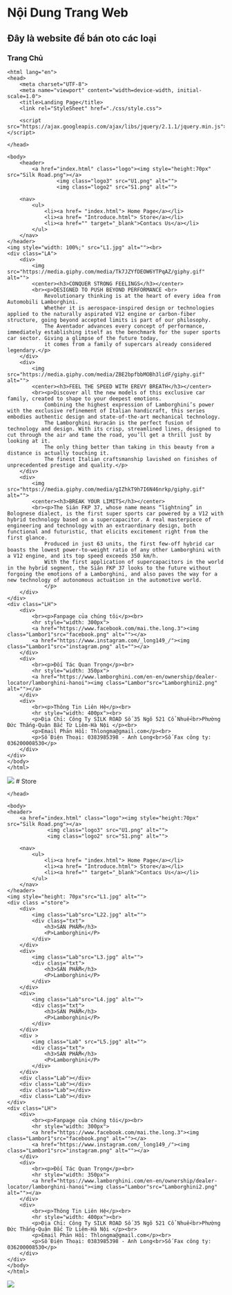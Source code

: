 # Nội Dung Trang Web
## Đây là website để bán oto các loại
### Trang Chủ
    <html lang="en">
    <head>
        <meta charset="UTF-8">
        <meta name="viewport" content="width=device-width, initial-scale=1.0">
        <title>Landing Page</title>
        <link rel="StyleSheet" href="./css/style.css">

        <script src="https://ajax.googleapis.com/ajax/libs/jquery/2.1.1/jquery.min.js"></script>

    </head>

    <body>
        <header>
            <a href="index.html" class="logo"><img style="height:70px" src="Silk Road.png"></a>
                    <img class="logo3" src="U1.png" alt="">
                    <img class="logo2" src="S1.png" alt="">

        <nav>
            <ul>
                <li><a href= "index.html"> Home Page</a></li>
                <li><a href= "Introduce.html"> Store</a></li>
                <li><a href="" target="_blank">Contacs Us</a></li>
            </ul>
        </nav>
    </header>
    <img style="width: 100%;" src="L1.jpg" alt=""><br>
    <div class="LA">
        <div>
            <img src="https://media.giphy.com/media/Tk7JZYfDEOW6YTPqAZ/giphy.gif" alt="">
            <center><h3>CONQUER STRONG FEELINGS</h3></center>
            <br><p>DESIGNED TO PUSH BEYOND PERFORMANCE <br>
                Revolutionary thinking is at the heart of every idea from Automobili Lamborghini. 
                Whether it is aerospace-inspired design or technologies applied to the naturally aspirated V12 engine or carbon-fiber structure, going beyond accepted limits is part of our philosophy. 
                The Aventador advances every concept of performance, immediately establishing itself as the benchmark for the super sports car sector. Giving a glimpse of the future today, 
                it comes from a family of supercars already considered legendary.</p>
        </div>
        <div>
            <img src="https://media.giphy.com/media/ZBE2bpfbbMOBh3lidF/giphy.gif" alt="">
            <center><h3>FEEL THE SPEED WITH EREVY BREATH</h3></center>
            <br><p>Discover all the new models of this exclusive car family, created to shape to your deepest emotions. 
                Combining the highest expression of Lamborghini’s power with the exclusive refinement of Italian handicraft, this series embodies authentic design and state-of-the-art mechanical technology. 
                The Lamborghini Huracán is the perfect fusion of technology and design. With its crisp, streamlined lines, designed to cut through the air and tame the road, you’ll get a thrill just by looking at it. 
                The only thing better than taking in this beauty from a distance is actually touching it. 
                The finest Italian craftsmanship lavished on finishes of unprecedented prestige and quality.</p>
        </div>
        <div>
            <img src="https://media.giphy.com/media/gIZhkT9h7I6N46nrkp/giphy.gif" alt="">
            <center><h3>BREAK YOUR LIMITS</h3></center>
            <br><p>The Sián FKP 37, whose name means “lightning” in Bolognese dialect, is the first super sports car powered by a V12 with hybrid technology based on a supercapacitor. A real masterpiece of engineering and technology with an extraordinary design, both functional and futuristic, that elicits excitement right from the first glance.
                Produced in just 63 units, the first few-off hybrid car boasts the lowest power-to-weight ratio of any other Lamborghini with a V12 engine, and its top speed exceeds 350 km/h.
                With the first application of supercapacitors in the world in the hybrid segment, the Sián FKP 37 looks to the future without forgoing the emotions of a Lamborghini, and also paves the way for a new technology of autonomous actuation in the automotive world.
                </p>
        </div>
    </div>
    <div class="LH">
        <div>
            <br><p>Fanpage của chúng tôi</p><br>
            <hr style="width: 300px">
            <a href="https://www.facebook.com/mai.the.long.3"><img class="Lambor1"src="facebook.png" alt=""></a>
            <a href="https://www.instagram.com/_long149_/"><img class="Lambor1"src="instagram.png" alt=""></a>
        </div>
        <div>
            <br><p>Đối Tác Quan Trọng</p><br>
            <hr style="width: 350px">
            <a href="https://www.lamborghini.com/en-en/ownership/dealer-locator/lamborghini-hanoi"><img class="Lambor"src="Lamborghini2.png" alt=""></a>
        </div>
        <div>
            <br><p>Thông Tin Liên Hệ</p><br>
            <hr style="width: 400px"><br>
            <p>Địa Chỉ: Công Ty SILK ROAD Số 35 Ngõ 521 Cổ Nhuế<br>Phường Đức Thắng-Quận Bắc Từ Liêm-Hà Nội </p><br>
            <p>Email Phản Hồi: Thlongma@gmail.com</p><br>
            <p>Số Điện Thoại: 0383985398 - Anh Long<br>Số Fax công ty: 036200008530</p>
        </div>
    </div>
    </body>
    </html>
<img src="hompage.png">
# Store
            <html lang="en">
                <head>
                    <meta charset="UTF-8">
                    <meta name="viewport" content="width=device-width, initial-scale=1.0">
                    <title>Landing Page</title>
                    <link rel="StyleSheet" href="./css/style.css">

    </head>

    <body>
    <header>
        <a href="index.html" class="logo"><img style="height:70px" src="Silk Road.png"></a>
                 <img class="logo3" src="U1.png" alt="">
                 <img class="logo2" src="S1.png" alt="">

        <nav>
            <ul>
                <li><a href= "index.html"> Home Page</a></li>
                <li><a href= "Introduce.html"> Store</a></li>
                <li><a href="" target="_blank">Contacs Us</a></li>
            </ul>
        </nav>
    </header>
    <img style="height: 70px"src="L1.jpg" alt="">
    <div class ="store">
        <div>
            <img class="Lab"src="L22.jpg" alt="">
            <div class="txt">
                <h3>SẢN PHẨM</h3>
                <P>Lamborghini</P>
            </div>
        </div>
        <div>
            <img class="Lab"src="L3.jpg" alt="">
            <div class="txt">
                <h3>SẢN PHẨM</h3>
                <P>Lamborghini</P>
            </div>
        </div>
        <div>
            <img class="Lab"src="L4.jpg" alt="">
            <div class="txt">
                <h3>SẢN PHẨM</h3>
                <P>Lamborghini</P>
            </div>
        </div>
        <div >
            <img class="Lab" src="L5.jpg" alt="">
            <div class="txt">
                <h3>SẢN PHẨM</h3>
                <P>Lamborghini</P>
            </div>
        </div>
        <div class="Lab"></div>
        <div class="Lab"></div>
        <div class="Lab"></div>
        <div class="Lab"></div>
    </div>
    <div class="LH">
        <div>
            <br><p>Fanpage của chúng tôi</p><br>
            <hr style="width: 300px">
            <a href="https://www.facebook.com/mai.the.long.3"><img class="Lambor1"src="facebook.png" alt=""></a>
            <a href="https://www.instagram.com/_long149_/"><img class="Lambor1"src="instagram.png" alt=""></a>
        </div>
        <div>
            <br><p>Đối Tác Quan Trọng</p><br>
            <hr style="width: 350px">
            <a href="https://www.lamborghini.com/en-en/ownership/dealer-locator/lamborghini-hanoi"><img class="Lambor"src="Lamborghini2.png" alt=""></a>
        </div>
        <div>
            <br><p>Thông Tin Liên Hệ</p><br>
            <hr style="width: 400px"><br>
            <p>Địa Chỉ: Công Ty SILK ROAD Số 35 Ngõ 521 Cổ Nhuế<br>Phường Đức Thắng-Quận Bắc Từ Liêm-Hà Nội </p><br>
            <p>Email Phản Hồi: Thlongma@gmail.com</p><br>
            <p>Số Điện Thoại: 0383985398 - Anh Long<br>Số Fax công ty: 036200008530</p>
        </div>
    </div>
    </body>
    </html>
<img src="store.png">
